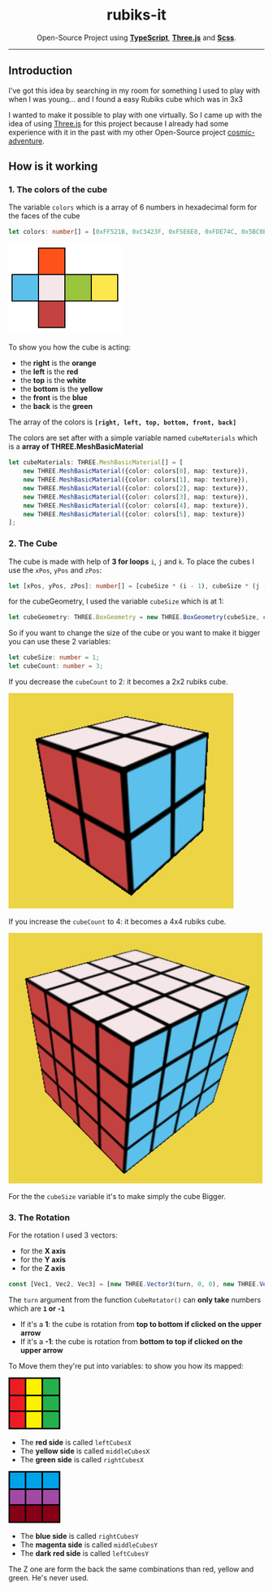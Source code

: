 <h1 align="center">rubiks-it</h1>

<p align="center"> Open-Source Project using <b><a href="https://www.typescriptlang.org/">TypeScript</a></b>, <b><a href="https://threejs.org/docs/index.html#manual/en/introduction/Creating-a-scene)">Three.js</a></b> and <b><a href="https://sass-lang.com/">Scss</a></b>.</p>

<hr/>

## Introduction

I've got this idea by searching in my room for something I used to play with when I was young... and I found a easy Rubiks cube which was in 3x3

I wanted to make it possible to play with one virtually. So I came up with the idea of using [Three.js](https://threejs.org/docs/index.html#manual/en/introduction/Creating-a-scene) for this project because I already had some experience with it in the past with my other Open-Source project [cosmic-adventure](https://github.com/LelouchFR/cosmic-adventure).

## How is it working

### 1. The colors of the cube

The variable `colors` which is a array of 6 numbers in hexadecimal form for the faces of the cube
```ts
let colors: number[] = [0xFF521B, 0xC3423F, 0xF5E6E8, 0xFDE74C, 0x5BC0EB, 0x9BC53D];
```
![](readme_imgs/2d_Cube.png)

To show you how the cube is acting:
-  the **right** is the **orange**
-  the **left** is the **red**
-  the **top** is the **white**
-  the **bottom** is the **yellow**
-  the **front** is the **blue**
-  the **back** is the **green**

The array of the colors is **`[right, left, top, bottom, front, back]`**

The colors are set after with a simple variable named `cubeMaterials` which is a **array of THREE.MeshBasicMaterial**
```ts
let cubeMaterials: THREE.MeshBasicMaterial[] = [
    new THREE.MeshBasicMaterial({color: colors[0], map: texture}),
    new THREE.MeshBasicMaterial({color: colors[1], map: texture}),
    new THREE.MeshBasicMaterial({color: colors[2], map: texture}),
    new THREE.MeshBasicMaterial({color: colors[3], map: texture}),
    new THREE.MeshBasicMaterial({color: colors[4], map: texture}),
    new THREE.MeshBasicMaterial({color: colors[5], map: texture})
];
```

### 2. The Cube

The cube is made with help of **3 for loops** `i`, `j` and `k`. To place the cubes I use the `xPos`, `yPos` and `zPos`:
```ts
let [xPos, yPos, zPos]: number[] = [cubeSize * (i - 1), cubeSize * (j - 1), cubeSize * (k - 1)];
```
for the cubeGeometry, I used the variable `cubeSize` which is at 1:
```ts
let cubeGeometry: THREE.BoxGeometry = new THREE.BoxGeometry(cubeSize, cubeSize, cubeSize);
```
So if you want to change the size of the cube or you want to make it bigger you can use these 2 variables:
```ts
let cubeSize: number = 1;
let cubeCount: number = 3;
```
If you decrease the `cubeCount` to 2: it becomes a 2x2 rubiks cube.

![](readme_imgs/2x2Cube.png)

If you increase the `cubeCount` to 4: it becomes a 4x4 rubiks cube.

![](readme_imgs/4x4Cube.png)

For the the `cubeSize` variable it's to make simply the cube Bigger.


### 3. The Rotation

For the rotation I used 3 vectors:
- for the **X axis**
- for the **Y axis**
- for the **Z axis**

```ts
const [Vec1, Vec2, Vec3] = [new THREE.Vector3(turn, 0, 0), new THREE.Vector3(0, turn, 0), new THREE.Vector3(0, 0, turn)];
```
The `turn` argument from the function `CubeRotator()` can **only take** numbers which are **`1` or `-1`**

- If it's a **1**: the cube is rotation from **top to bottom if clicked on the upper arrow**
- If it's a **-1**: the cube is rotation from **bottom to top if clicked on the upper arrow**

To Move them they're put into variables: to show you how its mapped:

![](readme_imgs/2d_FaceX.png)

- The **red side** is called `leftCubesX`
- The **yellow side** is called `middleCubesX`
- The **green side** is called `rightCubesX`

![](readme_imgs/2d_FaceY.png)

- The **blue side** is called `rightCubesY`
- The **magenta side** is called `middleCubesY`
- The **dark red side** is called `leftCubesY`

The Z one are form the back the same combinations than red, yellow and green. He's never used.